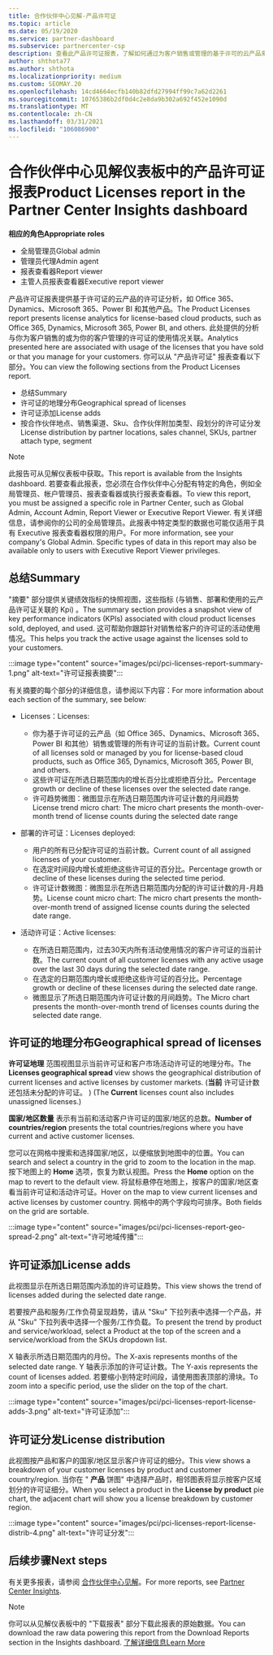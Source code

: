 ```yaml
---
title: 合作伙伴中心见解-产品许可证
ms.topic: article
ms.date: 05/19/2020
ms.service: partner-dashboard
ms.subservice: partnercenter-csp
description: 查看此产品许可证报表，了解如何通过为客户销售或管理的基于许可的云产品来改进。
author: shthota77
ms.author: shthota
ms.localizationpriority: medium
ms.custom: SEOMAY.20
ms.openlocfilehash: 14cd4664ecfb140b82dfd27994ff99c7a62d2261
ms.sourcegitcommit: 10765386b2df0d4c2e8da9b302a692f452e1090d
ms.translationtype: MT
ms.contentlocale: zh-CN
ms.lasthandoff: 03/31/2021
ms.locfileid: "106086900"
---
```

# <a name="product-licenses-report-in-the-partner-center-insights-dashboard"></a><span data-ttu-id="64762-103">合作伙伴中心见解仪表板中的产品许可证报表</span><span class="sxs-lookup"><span data-stu-id="64762-103">Product Licenses report in the Partner Center Insights dashboard</span></span>

<span data-ttu-id="64762-104">**相应的角色**</span><span class="sxs-lookup"><span data-stu-id="64762-104">**Appropriate roles**</span></span>

- <span data-ttu-id="64762-105">全局管理员</span><span class="sxs-lookup"><span data-stu-id="64762-105">Global admin</span></span>
- <span data-ttu-id="64762-106">管理员代理</span><span class="sxs-lookup"><span data-stu-id="64762-106">Admin agent</span></span>
- <span data-ttu-id="64762-107">报表查看器</span><span class="sxs-lookup"><span data-stu-id="64762-107">Report viewer</span></span>
- <span data-ttu-id="64762-108">主管人员报表查看器</span><span class="sxs-lookup"><span data-stu-id="64762-108">Executive report viewer</span></span>

<span data-ttu-id="64762-109">产品许可证报表提供基于许可证的云产品的许可证分析，如 Office 365、Dynamics、Microsoft 365、Power BI 和其他产品。</span><span class="sxs-lookup"><span data-stu-id="64762-109">The Product Licenses report presents license analytics for license-based cloud products, such as Office 365, Dynamics, Microsoft 365, Power BI, and others.</span></span> <span data-ttu-id="64762-110">此处提供的分析与你为客户销售的或为你的客户管理的许可证的使用情况关联。</span><span class="sxs-lookup"><span data-stu-id="64762-110">Analytics presented here are associated with usage of the licenses that you have sold or that you manage for your customers.</span></span> <span data-ttu-id="64762-111">你可以从 "产品许可证" 报表查看以下部分。</span><span class="sxs-lookup"><span data-stu-id="64762-111">You can view the following sections from the Product Licenses report.</span></span>

- <span data-ttu-id="64762-112">总结</span><span class="sxs-lookup"><span data-stu-id="64762-112">Summary</span></span>
- <span data-ttu-id="64762-113">许可证的地理分布</span><span class="sxs-lookup"><span data-stu-id="64762-113">Geographical spread of licenses</span></span>
- <span data-ttu-id="64762-114">许可证添加</span><span class="sxs-lookup"><span data-stu-id="64762-114">License adds</span></span>
- <span data-ttu-id="64762-115">按合作伙伴地点、销售渠道、Sku、合作伙伴附加类型、段划分的许可证分发</span><span class="sxs-lookup"><span data-stu-id="64762-115">License distribution by partner locations, sales channel, SKUs, partner attach type, segment</span></span>

 > [!NOTE]
 > <span data-ttu-id="64762-116">此报告可从见解仪表板中获取。</span><span class="sxs-lookup"><span data-stu-id="64762-116">This report is available from the Insights dashboard.</span></span> <span data-ttu-id="64762-117">若要查看此报表，您必须在合作伙伴中心分配有特定的角色，例如全局管理员、帐户管理员、报表查看器或执行报表查看器。</span><span class="sxs-lookup"><span data-stu-id="64762-117">To view this report, you must be assigned a specific role in Partner Center, such as Global Admin, Account Admin, Report Viewer or Executive Report Viewer.</span></span> <span data-ttu-id="64762-118">有关详细信息，请参阅你的公司的全局管理员。此报表中特定类型的数据也可能仅适用于具有 Executive 报表查看器权限的用户。</span><span class="sxs-lookup"><span data-stu-id="64762-118">For more information, see your company's Global Admin. Specific types of data in this report may also be available only to users with Executive Report Viewer privileges.</span></span>

## <a name="summary"></a><span data-ttu-id="64762-119">总结</span><span class="sxs-lookup"><span data-stu-id="64762-119">Summary</span></span>

<span data-ttu-id="64762-120">"摘要" 部分提供关键绩效指标的快照视图，这些指标 (与销售、部署和使用的云产品许可证关联的 Kpi) 。</span><span class="sxs-lookup"><span data-stu-id="64762-120">The summary section provides a snapshot view of key performance indicators (KPIs) associated with cloud product licenses sold, deployed, and used.</span></span> <span data-ttu-id="64762-121">这可帮助你跟踪针对销售给客户的许可证的活动使用情况。</span><span class="sxs-lookup"><span data-stu-id="64762-121">This helps you track the active usage against the licenses sold to your customers.</span></span>

:::image type="content" source="images/pci/pci-licenses-report-summary-1.png" alt-text="许可证报表摘要":::

<span data-ttu-id="64762-123">有关摘要的每个部分的详细信息，请参阅以下内容：</span><span class="sxs-lookup"><span data-stu-id="64762-123">For more information about each section of the summary, see below:</span></span>

- <span data-ttu-id="64762-124">Licenses：</span><span class="sxs-lookup"><span data-stu-id="64762-124">Licenses:</span></span> 
  - <span data-ttu-id="64762-125">你为基于许可证的云产品（如 Office 365、Dynamics、Microsoft 365、Power BI 和其他）销售或管理的所有许可证的当前计数。</span><span class="sxs-lookup"><span data-stu-id="64762-125">Current count of all licenses sold or managed by you for license-based cloud products, such as Office 365, Dynamics, Microsoft 365, Power BI, and others.</span></span>
  - <span data-ttu-id="64762-126">这些许可证在所选日期范围内的增长百分比或拒绝百分比。</span><span class="sxs-lookup"><span data-stu-id="64762-126">Percentage growth or decline of these licenses over the selected date range.</span></span>
  - <span data-ttu-id="64762-127">许可趋势微图：微图显示在所选日期范围内许可证计数的月间趋势</span><span class="sxs-lookup"><span data-stu-id="64762-127">License trend micro chart: The micro chart presents the month-over-month trend of license counts during the selected date range</span></span>

- <span data-ttu-id="64762-128">部署的许可证：</span><span class="sxs-lookup"><span data-stu-id="64762-128">Licenses deployed:</span></span>
  - <span data-ttu-id="64762-129">用户的所有已分配许可证的当前计数。</span><span class="sxs-lookup"><span data-stu-id="64762-129">Current count of all assigned licenses of your customer.</span></span>
  - <span data-ttu-id="64762-130">在选定时间段内增长或拒绝这些许可证的百分比。</span><span class="sxs-lookup"><span data-stu-id="64762-130">Percentage growth or decline of these licenses during the selected time period.</span></span>
  - <span data-ttu-id="64762-131">许可证计数微图：微图显示在所选日期范围内分配的许可证计数的月-月趋势。</span><span class="sxs-lookup"><span data-stu-id="64762-131">License count micro chart: The micro chart presents the month-over-month trend of assigned license counts during the selected date range.</span></span>

- <span data-ttu-id="64762-132">活动许可证：</span><span class="sxs-lookup"><span data-stu-id="64762-132">Active licenses:</span></span> 
  - <span data-ttu-id="64762-133">在所选日期范围内，过去30天内所有活动使用情况的客户许可证的当前计数。</span><span class="sxs-lookup"><span data-stu-id="64762-133">The current count of all customer licenses with any active usage over the last 30 days during the selected date range.</span></span>
  - <span data-ttu-id="64762-134">在选定的日期范围内增长或拒绝这些许可证的百分比。</span><span class="sxs-lookup"><span data-stu-id="64762-134">Percentage growth or decline of these licenses during the selected date range.</span></span>
  - <span data-ttu-id="64762-135">微图显示了所选日期范围内许可证计数的月间趋势。</span><span class="sxs-lookup"><span data-stu-id="64762-135">The Micro chart presents the month-over-month trend of licenses counts during the selected date range.</span></span>

## <a name="geographical-spread-of-licenses"></a><span data-ttu-id="64762-136">许可证的地理分布</span><span class="sxs-lookup"><span data-stu-id="64762-136">Geographical spread of licenses</span></span>

<span data-ttu-id="64762-137">**许可证地理** 范围视图显示当前许可证和客户市场活动许可证的地理分布。</span><span class="sxs-lookup"><span data-stu-id="64762-137">The **Licenses geographical spread** view shows the geographical distribution of current licenses and active licenses by customer markets.</span></span> <span data-ttu-id="64762-138"> (**当前** 许可证计数还包括未分配的许可证。 ) </span><span class="sxs-lookup"><span data-stu-id="64762-138">(The **Current** licenses count also includes unassigned licenses.)</span></span>

<span data-ttu-id="64762-139">**国家/地区数量** 表示有当前和活动客户许可证的国家/地区的总数。</span><span class="sxs-lookup"><span data-stu-id="64762-139">**Number of countries/region** presents the total countries/regions where you have current and active customer licenses.</span></span>

<span data-ttu-id="64762-140">您可以在网格中搜索和选择国家/地区，以便缩放到地图中的位置。</span><span class="sxs-lookup"><span data-stu-id="64762-140">You can search and select a country in the grid to zoom to the location in the map.</span></span> <span data-ttu-id="64762-141">按下地图上的 **Home** 选项，恢复为默认视图。</span><span class="sxs-lookup"><span data-stu-id="64762-141">Press the **Home** option on the map to revert to the default view.</span></span> <span data-ttu-id="64762-142">将鼠标悬停在地图上，按客户的国家/地区查看当前许可证和活动许可证。</span><span class="sxs-lookup"><span data-stu-id="64762-142">Hover on the map to view current licenses and active licenses by customer country.</span></span> <span data-ttu-id="64762-143">网格中的两个字段均可排序。</span><span class="sxs-lookup"><span data-stu-id="64762-143">Both fields on the grid are sortable.</span></span>

:::image type="content" source="images/pci/pci-licenses-report-geo-spread-2.png" alt-text="许可地域传播":::

## <a name="license-adds"></a><span data-ttu-id="64762-145">许可证添加</span><span class="sxs-lookup"><span data-stu-id="64762-145">License adds</span></span>

<span data-ttu-id="64762-146">此视图显示在所选日期范围内添加的许可证趋势。</span><span class="sxs-lookup"><span data-stu-id="64762-146">This view shows the trend of licenses added during the selected date range.</span></span> 

<span data-ttu-id="64762-147">若要按产品和服务/工作负荷呈现趋势，请从 "Sku" 下拉列表中选择一个产品，并从 "Sku" 下拉列表中选择一个服务/工作负载。</span><span class="sxs-lookup"><span data-stu-id="64762-147">To present the trend by product and service/workload, select a Product at the top of the screen and a service/workload from the SKUs dropdown list.</span></span>

<span data-ttu-id="64762-148">X 轴表示所选日期范围内的月份。</span><span class="sxs-lookup"><span data-stu-id="64762-148">The X-axis represents months of the selected date range.</span></span> <span data-ttu-id="64762-149">Y 轴表示添加的许可证计数。</span><span class="sxs-lookup"><span data-stu-id="64762-149">The Y-axis represents the count of licenses added.</span></span> <span data-ttu-id="64762-150">若要缩小到特定时间段，请使用图表顶部的滑块。</span><span class="sxs-lookup"><span data-stu-id="64762-150">To zoom into a specific period, use the slider on the top of the chart.</span></span>

:::image type="content" source="images/pci/pci-licenses-report-license-adds-3.png" alt-text="许可证添加":::

## <a name="license-distribution"></a><span data-ttu-id="64762-152">许可证分发</span><span class="sxs-lookup"><span data-stu-id="64762-152">License distribution</span></span>

<span data-ttu-id="64762-153">此视图按产品和客户的国家/地区显示客户许可证的细分。</span><span class="sxs-lookup"><span data-stu-id="64762-153">This view shows a breakdown of your customer licenses by product and customer country/region.</span></span> <span data-ttu-id="64762-154">当你在 " **产品** 饼图" 中选择产品时，相邻图表将显示按客户区域划分的许可证细分。</span><span class="sxs-lookup"><span data-stu-id="64762-154">When you select a product in the **License by product** pie chart, the adjacent chart will show you a license breakdown by customer region.</span></span>

:::image type="content" source="images/pci/pci-licenses-report-license-distrib-4.png" alt-text="许可证分发":::

## <a name="next-steps"></a><span data-ttu-id="64762-156">后续步骤</span><span class="sxs-lookup"><span data-stu-id="64762-156">Next steps</span></span>

<span data-ttu-id="64762-157">有关更多报表，请参阅 [合作伙伴中心见解](partner-center-insights.md)。</span><span class="sxs-lookup"><span data-stu-id="64762-157">For more reports, see [Partner Center Insights](partner-center-insights.md).</span></span>

>[!NOTE] 
> <span data-ttu-id="64762-158">你可以从见解仪表板中的 "下载报表" 部分下载此报表的原始数据。</span><span class="sxs-lookup"><span data-stu-id="64762-158">You can download the raw data powering this report from the Download Reports section in the Insights dashboard.</span></span> [<span data-ttu-id="64762-159">了解详细信息</span><span class="sxs-lookup"><span data-stu-id="64762-159">Learn More</span></span>](pci-download-reports.md)
